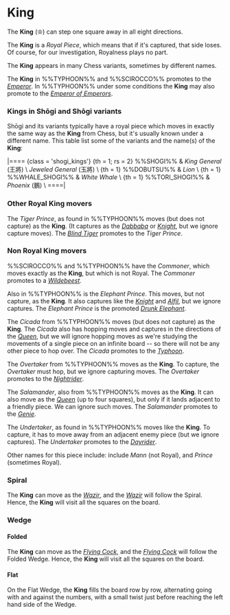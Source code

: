 # King

The **King** (&#x2654;) can step one square away in all eight directions.

The **King** is a *Royal Piece*, which means that if it's captured,
that side loses. Of course, for our investigation, Royalness plays
no part.

The **King** appears in many Chess variants, sometimes
by different names.

The **King** in %%TYPHOON%% and
%%SCIROCCO%% promotes to
the [*Emperor*](king.html?piece=emperor). In
%%TYPHOON%% under some conditions the
**King** may
also promote to the [*Emperor of Emperors*](emperor_of_emperors.html).

### Kings in Sh&#x14d;gi and Sh&#x14d;gi variants

Sh&#x14d;gi and its variants typically have a royal piece which moves
in exactly the same way as the **King** from Chess, but it's usually
known under a different name. This table list some of the variants
and the name(s) of the **King**:

|====
{class = 'shogi_kings'}
{th = 1; rs = 2} %%SHOGI%%
                                 & *King General* (&#x738b;&#x5c07;)    \\
                                   *Jeweled General* (&#x7389;&#x5c07;) \\
{th = 1}         %%DOBUTSU%%     & *Lion*                               \\
{th = 1}         %%WHALE_SHOGI%% & *White Whale*                        \\
{th = 1}         %%TORI_SHOGI%%  & *Phoenix* (&#x9d6c;)                 \\
====|

### Other Royal King movers

The *Tiger Prince*, as found in %%TYPHOON%%
moves (but does not capture) as the **King**. (It captures as the
[*Dabbaba*](dabbaba.html) or [*Knight*](knight.html), but we ignore
capture moves). The [*Blind Tiger*](blind_tiger.html) promotes to the
*Tiger Prince*.

### Non Royal King movers

%%SCIROCCO%% and %%TYPHOON%% have the *Commoner*, which moves
exactly as the **King**, but which is not Royal. The *Commoner* promotes
to a [*Wildebeest*](gnu.html?piece=wildebeest).

Also in %%TYPHOON%% is the
*Elephant Prince*. This moves, but not capture, as the **King**. It also
captures like the [*Knight*](knight.html) and [*Alfil*](alfil.html), but
we ignore captures. The *Elephant Prince* is the promoted 
[*Drunk Elephant*](drunk_elephant.html).

The *Cicada* from %%TYPHOON%% moves
(but does not capture) as the **King**. The *Cicada* also has hopping
moves and captures in the directions of the [*Queen*](queen.html),
but we will ignore hopping moves as we're studying the movements of
a single piece on an infinite board -- so there will not be any other
piece to hop over. The *Cicada* promotes to the 
[*Typhoon*](genie.html?piece=typoon).

The *Overtaker* from %%TYPHOON%% moves
as the **King**. To capture, the *Overtaker* must hop, but we ignore
capturing moves. The *Overtaker* promotes to the
[*Nightrider*](knightrider.html).

The *Salamander*, also from %%TYPHOON%%
moves as the **King**. It can also move as the [*Queen*](queen.html)
(up to four squares), but only if it lands adjacent to a friendly piece.
We can ignore such moves. The *Salamander* promotes to the
[*Genie*](genie.html).

The *Undertaker*, as found in %%TYPHOON%%
moves like the **King**. To capture, it has to move away from an adjacent
enemy piece (but we ignore captures). The *Undertaker* promotes to
the [*Dayrider*](dayrider.html).

Other names for this piece include:
include *Mann* (not Royal), and *Prince* (sometimes Royal). 

### Spiral

The **King** can move as the [*Wazir*](wazir.html), and the
[*Wazir*](wazir.html)
will follow the Spiral. Hence, the **King** will visit all the squares on
the board.

### Wedge

#### Folded

The **King** can move as the [*Flying Cock*](flying_cock.html),
and the [*Flying Cock*](flying_cock.html)
will follow the Folded Wedge. Hence, the **King** will visit all the squares on
the board.

#### Flat

On the Flat Wedge, the **King** fills the board row by row, alternating going
with and against the numbers, with a small twist just before reaching
the left hand side of the Wedge.
